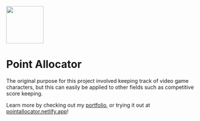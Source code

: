 <img src="https://pointallocator.netlify.app/favicon.ico" width="100px" height="100px">

# Point Allocator

The original purpose for this project involved keeping track of video game characters, but this can easily be applied to other fields such as competitive score keeping.

Learn more by checking out my [portfolio](https://dannyharris.info/projects/Point%20Allocator), or trying it out at [pointallocator.netlify.app](https://pointallocator.netlify.app/)!
